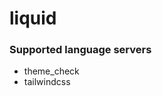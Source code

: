 # liquid
<!--- THIS DOCUMENT IS AUTOMATICALLY GENERATED, DON'T EDIT IT -->

### Supported language servers

- theme_check
- tailwindcss
